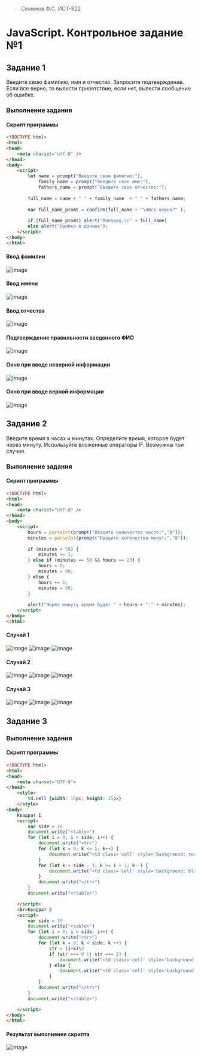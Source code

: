 > Семенов Ф.С.
> ИСТ-822

# JavaScript. Контрольное задание №1
## Задание 1
Введите свою фамилию, имя и отчество. Запросите подтверждение. Если все верно, то вывести приветствие, если нет, вывести сообщение об ошибке.
### Выполнение задания
#### Скрипт программы
``` html
<!DOCTYPE html>
<html>
<head>
    <meta charset="utf-8" />
</head>
<body>
    <script>
        let name = prompt("Введите свою фамилию:"),
            family_name = prompt("Введите свое имя:"),
            fathers_name = prompt("Введите свое отчество:");
        
        full_name = name + " " + family_name  + " " + fathers_name;
 
        var full_name_promt = confirm(full_name + "\nВсе верно?" );
        
        if (full_name_promt) alert("Молодец,\n" + full_name)
        else alert("Ошибка в данных");
    </script>
</body>
</html>
```

#### Ввод фамилии
![image](/images/JS1_1_1.png)

#### Ввод имени
![image](/images/JS1_1_2.png)

#### Ввод отчества
![image](/images/JS1_1_3.png)

#### Подтверждение правильности введенного ФИО
![image](/images/JS1_1_4.png)

#### Окно при вводе неверной информации 
![image](/images/JS1_1_5.png)

#### Окно при вводе верной информации 
![image](/images/JS1_1_6.png)

## Задание 2
Введите время в часах и минутах. Определите время, которое будет через минуту. Используйте вложенные операторы IF. Возможны три случая.
### Выполнение задания
#### Скрипт программы
```html
<!DOCTYPE html>
<html>
<head>
    <meta charset="utf-8" />
</head>
<body>
    <script>
        hours = parseInt(prompt("Введите количество часов:","0"));
        minutes = parseInt(prompt("Введите количество минут:","0"));
        
        if (minutes < 59) {
            minutes += 1; 
        } else if (minutes == 59 && hours == 23) {
            hours = 0;
            minutes = 00;
        } else {
            hours += 1;
            minutes = 00;
        }
    
        alert("Через минуту время будет " + hours + ":" + minutes);
    </script>
</body>
</html>
```
#### Случай 1
![image](/images/JS1_2_1.png)
![image](/images/JS1_2_2.png)
![image](/images/JS1_2_3.png)
#### Случай 2
![image](/images/JS1_2_4.png)
![image](/images/JS1_2_5.png)
![image](/images/JS1_2_6.png)
#### Случай 3
![image](/images/JS1_2_7.png)
![image](/images/JS1_2_8.png)
![image](/images/JS1_2_9.png)


## Задание 3
### Выполнение задания
#### Скрипт программы
```html
<!DOCTYPE html>
<html>
<head>
    <meta charset="UTF-8">
</head>
    <style>
        td.cell {width: 15px; height: 15px}
    </style>
<body>
    Квадрат 1
    <script>
        var side = 10
        document.write("<table>")
        for (let i = 0; i < side; i++) {
            document.write("<tr>")
            for (let k = 0; k <= i; k++) {
                document.write("<td class='cell' style='background: red'></td>")
            }
            for (let k = side - 1; k >= i + 1; k--) {
                document.write("<td class='cell' style='background: black'></td>")
            }
            document.write("</tr>")
        }
        document.write("</table>")

    </script>
    <br>Квадрат 2
    <script>
        var side = 10
        document.write("<table>")
        for (let i = 0; i < side; i++) {
            document.write("<tr>")
            for (let k = 0; k < side; k ++) {
                str = (i+k)%3
                if (str === 0 || str === 2) {
                    document.write("<td class='cell' style='background: purple'></td>")
                } else {
                    document.write("<td class='cell' style='background: silver'></td>")
                }
            }
            document.write("</tr>")
        }
        document.write("</table>")

    </script>
</body>    
</html>
```
#### Результат выполнения скрипта
![image](/images/JS1_3_1.png)
